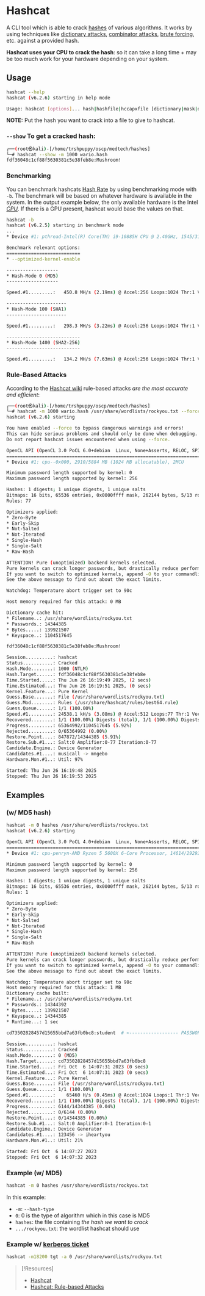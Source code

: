 
# Hashcat
A CLI tool which is able to crack [hashes](/computers/concepts/cryptography/hashing.md) of various algorithms. It works by using techniques like [dictionary attacks](../dictionary-attack.md), [combinator attacks](/cybersecurity/TTPs/cracking/compbinator-attack.md), [brute forcing](/cybersecurity/TTPs/cracking/brute-force.md), etc. against a provided hash.

**Hashcat uses your CPU to crack the hash**: so it can take a long time + may be too much work for your hardware depending on your system.
## Usage
```bash
hashcat --help
hashcat (v6.2.6) starting in help mode

Usage: hashcat [options]... hash|hashfile|hccapxfile [dictionary|mask|directory]...
```
**NOTE:** Put the hash you want to crack into a file to give to hashcat.
### `--show` To get a cracked hash:
```bash
┌──(root㉿kali)-[/home/trshpuppy/oscp/medtech/hashes]
└─# hashcat --show -m 1000 wario.hash
fdf36048c1cf88f5630381c5e38feb8e:Mushroom!
```
### Benchmarking
You can benchmark hashcats [Hash Rate](../../../../OSCP/password-attacks/README.md#Hash%20Rate) by using benchmarking mode with `-b`. The benchmark will be based on whatever hardware is available in the system. In the output example below, the only available hardware is the Intel *[CPU](../../../../computers/concepts/CPU.md)*. If there is a GPU present, hashcat would base the values on that.
```bash
hashcat -b
hashcat (v6.2.5) starting in benchmark mode
...
* Device #1: pthread-Intel(R) Core(TM) i9-10885H CPU @ 2.40GHz, 1545/3154 MB (512 MB allocatable), 4MCU

Benchmark relevant options:
===========================
* --optimized-kernel-enable

-------------------
* Hash-Mode 0 (MD5)
-------------------

Speed.#1.........:   450.8 MH/s (2.19ms) @ Accel:256 Loops:1024 Thr:1 Vec:8

----------------------
* Hash-Mode 100 (SHA1)
----------------------

Speed.#1.........:   298.3 MH/s (3.22ms) @ Accel:256 Loops:1024 Thr:1 Vec:8

---------------------------
* Hash-Mode 1400 (SHA2-256)
---------------------------

Speed.#1.........:   134.2 MH/s (7.63ms) @ Accel:256 Loops:1024 Thr:1 Vec:8
```
### Rule-Based Attacks
 According to the [Hashcat wiki](https://hashcat.net/wiki/doku.php?id=rule_based_attack) rule-based attacks *are the most accurate and efficient*:
```bash
┌──(root㉿kali)-[/home/trshpuppy/oscp/medtech/hashes]
└─# hashcat -m 1000 wario.hash /usr/share/wordlists/rockyou.txt --force -r /usr/share/hashcat/rules/best64.rule
hashcat (v6.2.6) starting

You have enabled --force to bypass dangerous warnings and errors!
This can hide serious problems and should only be done when debugging.
Do not report hashcat issues encountered when using --force.

OpenCL API (OpenCL 3.0 PoCL 6.0+debian  Linux, None+Asserts, RELOC, SPIR-V, LLVM 18.1.8, SLEEF, POCL_DEBUG) - Platform #1 [The pocl project]
============================================================================================================================================
* Device #1: cpu--0x000, 2910/5884 MB (1024 MB allocatable), 2MCU

Minimum password length supported by kernel: 0
Maximum password length supported by kernel: 256

Hashes: 1 digests; 1 unique digests, 1 unique salts
Bitmaps: 16 bits, 65536 entries, 0x0000ffff mask, 262144 bytes, 5/13 rotates
Rules: 77

Optimizers applied:
* Zero-Byte
* Early-Skip
* Not-Salted
* Not-Iterated
* Single-Hash
* Single-Salt
* Raw-Hash

ATTENTION! Pure (unoptimized) backend kernels selected.
Pure kernels can crack longer passwords, but drastically reduce performance.
If you want to switch to optimized kernels, append -O to your commandline.
See the above message to find out about the exact limits.

Watchdog: Temperature abort trigger set to 90c

Host memory required for this attack: 0 MB

Dictionary cache hit:
* Filename..: /usr/share/wordlists/rockyou.txt
* Passwords.: 14344385
* Bytes.....: 139921507
* Keyspace..: 1104517645

fdf36048c1cf88f5630381c5e38feb8e:Mushroom!

Session..........: hashcat
Status...........: Cracked
Hash.Mode........: 1000 (NTLM)
Hash.Target......: fdf36048c1cf88f5630381c5e38feb8e
Time.Started.....: Thu Jun 26 16:19:49 2025, (2 secs)
Time.Estimated...: Thu Jun 26 16:19:51 2025, (0 secs)
Kernel.Feature...: Pure Kernel
Guess.Base.......: File (/usr/share/wordlists/rockyou.txt)
Guess.Mod........: Rules (/usr/share/hashcat/rules/best64.rule)
Guess.Queue......: 1/1 (100.00%)
Speed.#1.........: 24538.1 kH/s (3.08ms) @ Accel:512 Loops:77 Thr:1 Vec:4
Recovered........: 1/1 (100.00%) Digests (total), 1/1 (100.00%) Digests (new)
Progress.........: 65364992/1104517645 (5.92%)
Rejected.........: 0/65364992 (0.00%)
Restore.Point....: 847872/14344385 (5.91%)
Restore.Sub.#1...: Salt:0 Amplifier:0-77 Iteration:0-77
Candidate.Engine.: Device Generator
Candidates.#1....: musicall -> mngebo
Hardware.Mon.#1..: Util: 97%

Started: Thu Jun 26 16:19:48 2025
Stopped: Thu Jun 26 16:19:53 2025
```
## Examples
### (w/ MD5 hash)
```bash
hashcat -m 0 hashes /usr/share/wordlists/rockyou.txt 
hashcat (v6.2.6) starting

OpenCL API (OpenCL 3.0 PoCL 4.0+debian  Linux, None+Asserts, RELOC, SPIR, LLVM 15.0.7, SLEEF, DISTRO, POCL_DEBUG) - Platform #1 [The pocl project]
==================================================================================================================================================
* Device #1: cpu-penryn-AMD Ryzen 5 5600X 6-Core Processor, 14614/29292 MB (4096 MB allocatable), 6MCU

Minimum password length supported by kernel: 0
Maximum password length supported by kernel: 256

Hashes: 1 digests; 1 unique digests, 1 unique salts
Bitmaps: 16 bits, 65536 entries, 0x0000ffff mask, 262144 bytes, 5/13 rotates
Rules: 1

Optimizers applied:
* Zero-Byte
* Early-Skip
* Not-Salted
* Not-Iterated
* Single-Hash
* Single-Salt
* Raw-Hash

ATTENTION! Pure (unoptimized) backend kernels selected.
Pure kernels can crack longer passwords, but drastically reduce performance.
If you want to switch to optimized kernels, append -O to your commandline.
See the above message to find out about the exact limits.

Watchdog: Temperature abort trigger set to 90c
Host memory required for this attack: 1 MB
Dictionary cache built:
* Filename..: /usr/share/wordlists/rockyou.txt
* Passwords.: 14344392
* Bytes.....: 139921507
* Keyspace..: 14344385
* Runtime...: 1 sec

cd73502828457d15655bbd7a63fb0bc8:student  # <------------------ PASSWORD        
                                                          
Session..........: hashcat
Status...........: Cracked
Hash.Mode........: 0 (MD5)
Hash.Target......: cd73502828457d15655bbd7a63fb0bc8
Time.Started.....: Fri Oct  6 14:07:31 2023 (0 secs)
Time.Estimated...: Fri Oct  6 14:07:31 2023 (0 secs)
Kernel.Feature...: Pure Kernel
Guess.Base.......: File (/usr/share/wordlists/rockyou.txt)
Guess.Queue......: 1/1 (100.00%)
Speed.#1.........:    65460 H/s (0.45ms) @ Accel:1024 Loops:1 Thr:1 Vec:4
Recovered........: 1/1 (100.00%) Digests (total), 1/1 (100.00%) Digests (new)
Progress.........: 6144/14344385 (0.04%)
Rejected.........: 0/6144 (0.00%)
Restore.Point....: 0/14344385 (0.00%)
Restore.Sub.#1...: Salt:0 Amplifier:0-1 Iteration:0-1
Candidate.Engine.: Device Generator
Candidates.#1....: 123456 -> iheartyou
Hardware.Mon.#1..: Util: 21%

Started: Fri Oct  6 14:07:27 2023
Stopped: Fri Oct  6 14:07:32 2023
```
### Example (w/ MD5)
```bash
hashcat -m 0 hashes /usr/share/wordlists/rockyou.txt
```
In this example:
- `-m`: `--hash-type`
- `0`: 0 is the type of algorithm which in this case is MD5
- `hashes`: the file containing *the hash we want to crack*
- `.../rockyou.txt`: the wordlist hashcat should use
### Example w/ [kerberos ticket](/networking/protocols/kerberos.md)
```bash
hashcat -m18200 tgt -a 0 /usr/share/wordlists/rockyou.txt
```

> [!Resources]
> - [Hashcat](https://hashcat.net/wiki/)
> - [Hashcat: Rule-based Attacks](https://hashcat.net/wiki/doku.php?id=rule_based_attack)

